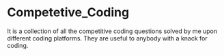 # Competetive_Coding
It is a collection of all the competitive coding questions solved by me upon different coding platforms. They are useful to anybody with a knack for coding.

